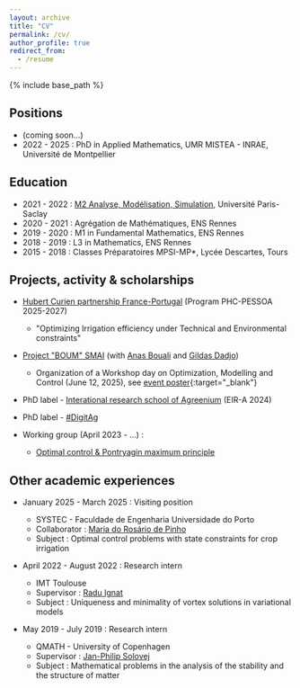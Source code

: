 ```yaml
---
layout: archive
title: "CV"
permalink: /cv/
author_profile: true
redirect_from:
  - /resume
---
```


{% include base_path %}

## Positions

* (coming soon...)
* 2022 - 2025 : PhD in Applied Mathematics, UMR MISTEA - INRAE, Université de Montpellier

## Education

* 2021 - 2022 : [M2 Analyse, Modélisation, Simulation](https://www.imo.universite-paris-saclay.fr/en/students/masters-programs/mathematics-and-applications/m2/analyse-modelisation-simulation/), Université Paris-Saclay
* 2020 - 2021 : Agrégation de Mathématiques, ENS Rennes
* 2019 - 2020 : M1 in Fundamental Mathematics, ENS Rennes
* 2018 - 2019 : L3 in Mathematics, ENS Rennes
* 2015 - 2018 : Classes Préparatoires MPSI-MP*, Lycée Descartes, Tours

## Projects, activity & scholarships

* [Hubert Curien partnership France-Portugal](https://www.campusfrance.org/fr/pessoa) (Program PHC-PESSOA 2025-2027)
  * "Optimizing Irrigation efficiency under Technical and Environmental constraints"

* [Project "BOUM" SMAI](http://smai.emath.fr/spip.php?article548&lang=fr) (with [Anas Bouali](https://www.anasbouali.com/) and [Gildas Dadjo](https://sites.google.com/view/mahugnongildasdadjo/home))
  * Organization of a Workshop day on Optimization, Modelling and Control (June 12, 2025), see [event poster](/files/Programme_OMC.pdf){:target="_blank"}

* PhD label - [Interational research school of Agreenium](https://www.agreenium.fr/formation-recherche/doctorat-et-ecoles-d-ete/une-formation-doctorale-internationale-lecole-eir-a) (EIR-A 2024)

* PhD label - [#DigitAg](https://www.hdigitag.fr/eng/)

* Working group (April 2023 - ...) :
  * [Optimal control & Pontryagin maximum principle](https://sites.google.com/view/gdtpmp/)

## Other academic experiences

* January 2025 - March 2025 : Visiting position
  * SYSTEC - Faculdade de Engenharia Universidade do Porto
  * Collaborator : [Maria do Rosário de Pinho](https://paginas.fe.up.pt/~mrpinho/)
  * Subject : Optimal control problems with state constraints for crop irrigation

* April 2022 - August 2022 : Research intern
  * IMT Toulouse
  * Supervisor : [Radu Ignat](https://www.math.univ-toulouse.fr/~rignat/)
  * Subject : Uniqueness and minimality of vortex solutions in variational models

* May 2019 - July 2019 : Research intern
  * QMATH - University of Copenhagen
  * Supervisor : [Jan-Philip Solovej](https://web.math.ku.dk/~solovej/)
  * Subject : Mathematical problems in the analysis of the stability and the structure of matter
  
<!--  ## Publications

### Journal Publications

<ul>{% for post in site.publications reversed %}
    {% include archive-single-cv.html %}
  {% endfor %}</ul>
-->


  
